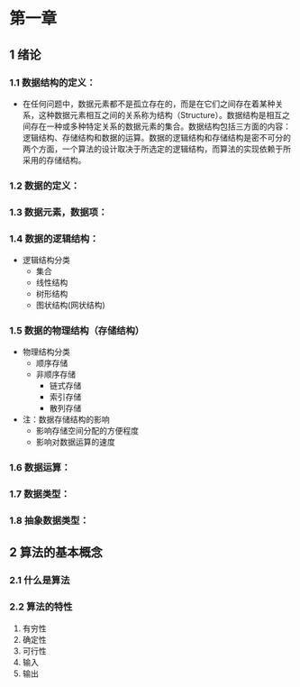 #  第一章
## 1 绪论
### 1.1 数据结构的定义：
- 在任何问题中，数据元素都不是孤立存在的，而是在它们之间存在着某种关系，这种数据元素相互之间的关系称为结构（Structure）。数据结构是相互之间存在一种或多种特定关系的数据元素的集合。数据结构包括三方面的内容：逻辑结构、存储结构和数据的运算。数据的逻辑结构和存储结构是密不可分的两个方面，一个算法的设计取决于所选定的逻辑结构，而算法的实现依赖于所采用的存储结构。

### 1.2 数据的定义：

### 1.3 数据元素，数据项：

### 1.4 数据的逻辑结构：
- 逻辑结构分类
  - 集合
  - 线性结构
  - 树形结构
  - 图状结构(网状结构)

### 1.5 数据的物理结构（存储结构）
- 物理结构分类
  - 顺序存储
  - 非顺序存储
    - 链式存储
    - 索引存储
    - 散列存储
- 注：数据存储结构的影响
  - 影响存储空间分配的方便程度
  - 影响对数据运算的速度

### 1.6 数据运算：

### 1.7 数据类型：

### 1.8 抽象数据类型：

## 2 算法的基本概念
### 2.1 什么是算法

### 2.2 算法的特性
1. 有穷性
2. 确定性
3. 可行性
4. 输入
5. 输出





